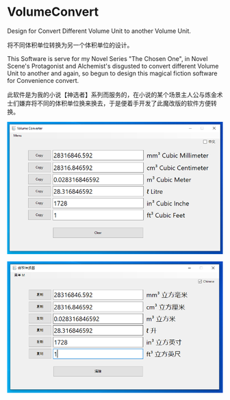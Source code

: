# VolumeConvert
Design for Convert Different Volume Unit to another Volume Unit.

将不同体积单位转换为另一个体积单位的设计。

This Software is serve for my Novel Series "The Chosen One", in Novel Scene's Protagonist and Alchemist's disgusted to convert different Volume Unit to another and again, so begun to design this magical fiction software for Convenience convert.

此软件是为我的小说【神选者】系列而服务的，在小说的某个场景主人公与炼金术士们嫌弃将不同的体积单位换来换去，于是便着手开发了此魔改版的软件方便转换。

![Screenshot](screenshot1.png)

![Screenshot](screenshot2.png)
